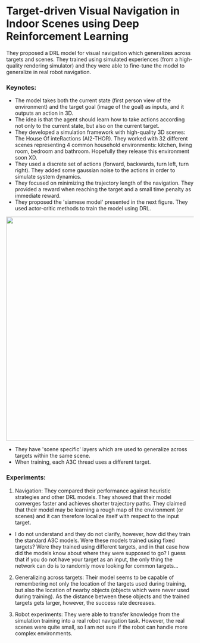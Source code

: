 # Target-driven Visual Navigation in Indoor Scenes using Deep Reinforcement Learning

They proposed a DRL model for visual navigation which generalizes across targets and scenes. They trained using simulated experiences (from a high-quality rendering simulator) and they were able to fine-tune the model to generalize in real robot navigation.

### Keynotes:

- The model takes both the current state (first person view of the environment) and the target goal (image of the goal) as inputs, and it outputs an action in 3D.
- The idea is that the agent should learn how to take actions according not only to the current state, but also on the current target.
- They developed a simulation framework with high-quality 3D scenes: The House Of inteRactions (AI2-THOR). They worked with 32 different scenes representing 4 common household environments: kitchen, living room, bedroom and bathroom. Hopefully they release this environment soon XD.
- They used a discrete set of actions (forward, backwards, turn left, turn right). They added some gaussian noise to the actions in order to simulate system dynamics.
- They focused on minimizing the trajectory length of the navigation. They provided a reward when reaching the target and a small time penalty as immediate reward.
- They proposed the 'siamese model' presented in the next figure. They used actor-critic methods to train the model using DRL.

<p align="center">
<img src="https://github.com/camigord/DRL_papernotes/blob/master/assets/targetDriven.png" width="600">
</p>

- They have 'scene specific' layers which are used to generalize across targets within the same scene. 
- When training, each A3C thread uses a different target. 

### Experiments:

1. Navigation: They compared their performance against heuristic strategies and other DRL models. They showed that their model converges faster and achieves shorter trajectory paths. They claimed that their model may be learning a rough map of the environment (or scenes) and it can therefore localize itself with respect to the input target.

  * I do not understand and they do not clarify, however, how did they train the standard A3C models. Were these models trained using fixed targets? Were they trained using different targets, and in that case how did the models know about where they were supposed to go? I guess that if you do not have your target as an input, the only thing the network can do is to randomly move looking for common targets...
  
2. Generalizing across targets: Their model seems to be capable of remembering not only the location of the targets used during training, but also the location of nearby objects (objects which were never used during training). As the distance between these objects and the trained targets gets larger, however, the success rate decreases.

3. Robot experiments: They were able to transfer knowledge from the simulation training into a real robot navigation task. However, the real scenes were quite small, so I am not sure if the robot can handle more complex environments.

